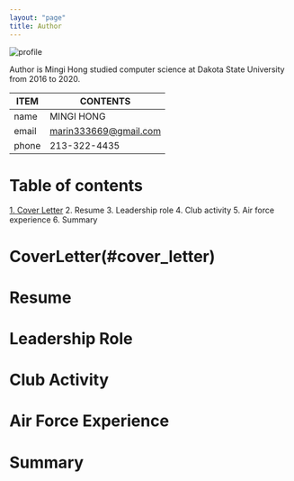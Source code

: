 ```yaml
---
layout: "page"
title: Author
---
```


![profile](/minglab/assets/profile.jpg)

Author is Mingi Hong studied computer science at Dakota State University from 2016 to 2020.

ITEM            | CONTENTS
--------------- | -------------
name            | MINGI HONG
email           | marin333669@gmail.com
phone           | 213-322-4435

# Table of contents
[1. Cover Letter](#cover_letter)
2. Resume
3. Leadership role
4. Club activity
5. Air force experience
6. Summary






















# CoverLetter(#cover_letter)

# Resume

# Leadership Role

# Club Activity

# Air Force Experience

# Summary

